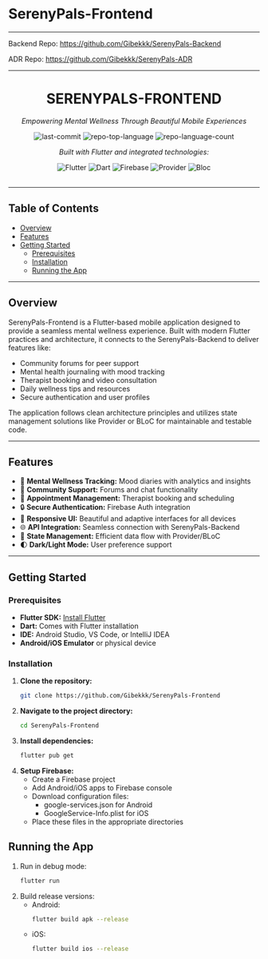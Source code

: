 # SerenyPals-Frontend
---
Backend Repo:
https://github.com/Gibekkk/SerenyPals-Backend

ADR Repo:
https://github.com/Gibekkk/SerenyPals-ADR

---
<h1 align="center">SERENYPALS-FRONTEND</h1>
<p align="center"><em>Empowering Mental Wellness Through Beautiful Mobile Experiences</em></p>

<div align="center">
<img alt="last-commit" src="https://img.shields.io/github/last-commit/Gibekkk/SerenyPals-Frontend?style=flat&logo=git&logoColor=white&color=0080ff">
<img alt="repo-top-language" src="https://img.shields.io/github/languages/top/Gibekkk/SerenyPals-Frontend?style=flat&color=0080ff">
<img alt="repo-language-count" src="https://img.shields.io/github/languages/count/Gibekkk/SerenyPals-Frontend?style=flat&color=0080ff">
</div>

<p align="center"><em>Built with Flutter and integrated technologies:</em></p>
<div align="center">
<img alt="Flutter" src="https://img.shields.io/badge/Flutter-02569B?style=flat&logo=flutter&logoColor=white">
<img alt="Dart" src="https://img.shields.io/badge/Dart-0175C2?style=flat&logo=dart&logoColor=white">
<img alt="Firebase" src="https://img.shields.io/badge/Firebase-FFCA28?style=flat&logo=firebase&logoColor=black">
<img alt="Provider" src="https://img.shields.io/badge/Provider-4285F4?style=flat">
<img alt="Bloc" src="https://img.shields.io/badge/Bloc-5849BE?style=flat">
</div>

<br>
<hr>

## Table of Contents
- [Overview](#overview)
- [Features](#features)
- [Getting Started](#getting-started)
  - [Prerequisites](#prerequisites)
  - [Installation](#installation)
  - [Running the App](#running-the-app)

<hr>

## Overview
SerenyPals-Frontend is a Flutter-based mobile application designed to provide a seamless mental wellness experience. Built with modern Flutter practices and architecture, it connects to the SerenyPals-Backend to deliver features like:

- Community forums for peer support
- Mental health journaling with mood tracking
- Therapist booking and video consultation
- Daily wellness tips and resources
- Secure authentication and user profiles

The application follows clean architecture principles and utilizes state management solutions like Provider or BLoC for maintainable and testable code.

<hr>

## Features
- 🧠 **Mental Wellness Tracking:** Mood diaries with analytics and insights
- 👥 **Community Support:** Forums and chat functionality
- 📅 **Appointment Management:** Therapist booking and scheduling
- 🔒 **Secure Authentication:** Firebase Auth integration
- 📱 **Responsive UI:** Beautiful and adaptive interfaces for all devices
- 🌐 **API Integration:** Seamless connection with SerenyPals-Backend
- 🔄 **State Management:** Efficient data flow with Provider/BLoC
- 🌓 **Dark/Light Mode:** User preference support

<hr>

## Getting Started

### Prerequisites
- **Flutter SDK:** [Install Flutter](https://flutter.dev/docs/get-started/install)
- **Dart:** Comes with Flutter installation
- **IDE:** Android Studio, VS Code, or IntelliJ IDEA
- **Android/iOS Emulator** or physical device

### Installation
1. **Clone the repository:**
   ```sh
   git clone https://github.com/Gibekkk/SerenyPals-Frontend
2. **Navigate to the project directory:**
   ```sh
   cd SerenyPals-Frontend
3. **Install dependencies:**
   ```sh
   flutter pub get
4. **Setup Firebase:**
   - Create a Firebase project
   - Add Android/iOS apps to Firebase console
   - Download configuration files:
     - google-services.json for Android
     - GoogleService-Info.plist for iOS
   - Place these files in the appropriate directories

## Running the App
1. Run in debug mode:
   ```sh
   flutter run
2. Build release versions:
   - Android:
     ```sh
     flutter build apk --release
   - iOS:
     ```sh
     flutter build ios --release
